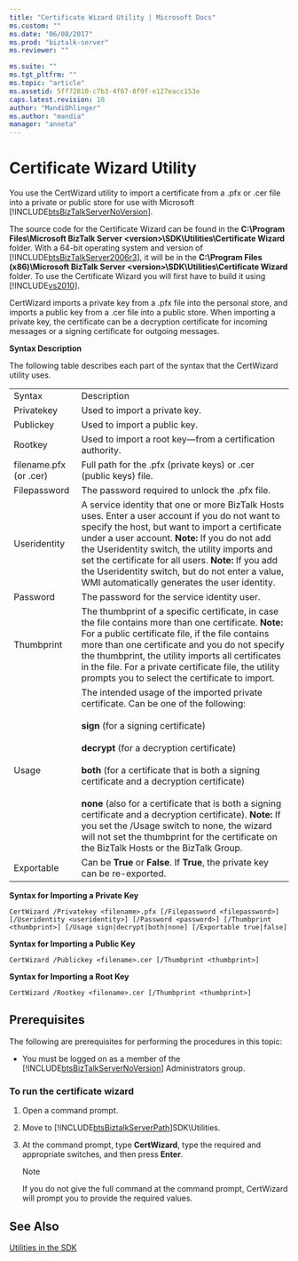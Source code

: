 ```yaml
---
title: "Certificate Wizard Utility | Microsoft Docs"
ms.custom: ""
ms.date: "06/08/2017"
ms.prod: "biztalk-server"
ms.reviewer: ""

ms.suite: ""
ms.tgt_pltfrm: ""
ms.topic: "article"
ms.assetid: 5ff72810-c7b3-4f67-8f9f-e127eacc153e
caps.latest.revision: 10
author: "MandiOhlinger"
ms.author: "mandia"
manager: "anneta"
---
```

# Certificate Wizard Utility
You use the CertWizard utility to import a certificate from a .pfx or .cer file into a private or public store for use with Microsoft [!INCLUDE[btsBizTalkServerNoVersion](../includes/btsbiztalkservernoversion-md.md)].  
  
 The source code for the Certificate Wizard can be found in the **C:\Program Files\Microsoft BizTalk Server \<version>\SDK\Utilities\Certificate Wizard** folder. With a 64-bit operating system and version of [!INCLUDE[btsBizTalkServer2006r3](../includes/btsbiztalkserver2006r3-md.md)], it will be in the **C:\Program Files (x86)\Microsoft BizTalk Server \<version>\SDK\Utilities\Certificate Wizard** folder. To use the Certificate Wizard you will first have to build it using [!INCLUDE[vs2010](../includes/vs2010-md.md)].  
  
 CertWizard imports a private key from a .pfx file into the personal store, and imports a public key from a .cer file into a public store. When importing a private key, the certificate can be a decryption certificate for incoming messages or a signing certificate for outgoing messages.  
  
 **Syntax Description**  
  
 The following table describes each part of the syntax that the CertWizard utility uses.  
  
|||  
|-|-|  
|Syntax|Description|  
|Privatekey|Used to import a private key.|  
|Publickey|Used to import a public key.|  
|Rootkey|Used to import a root key—from a certification authority.|  
|filename.pfx (or .cer)|Full path for the .pfx (private keys) or .cer (public keys) file.|  
|Filepassword|The password required to unlock the .pfx file.|  
|Useridentity|A service identity that one or more BizTalk Hosts uses. Enter a user account if you do not want to specify the host, but want to import a certificate under a user account. **Note:**  If you do not add the Useridentity switch, the utility imports and set the certificate for all users. **Note:**  If you add the Useridentity switch, but do not enter a value, WMI automatically generates the user identity.|  
|Password|The password for the service identity user.|  
|Thumbprint|The thumbprint of a specific certificate, in case the file contains more than one certificate. **Note:**  For a public certificate file, if the file contains more than one certificate and you do not specify the thumbprint, the utility imports all certificates in the file. For a private certificate file, the utility prompts you to select the certificate to import.|  
|Usage|The intended usage of the imported private certificate. Can be one of the following:<br /><br /> **sign** (for a signing certificate)<br /><br /> **decrypt** (for a decryption certificate)<br /><br /> **both** (for a certificate that is both a signing certificate and a decryption certificate)<br /><br /> **none** (also for a certificate that is both a signing certificate and a decryption certificate). **Note:**  If you set the /Usage switch to none, the wizard will not set the thumbprint for the certificate on the BizTalk Hosts or the BizTalk Group.|  
|Exportable|Can be **True** or **False**. If **True**, the private key can be re-exported.|  
  
 **Syntax for Importing a Private Key**  
  
```  
CertWizard /Privatekey <filename>.pfx [/Filepassword <filepassword>] [/Useridentity <useridentity>] [/Password <password>] [/Thumbprint <thumbprint>] [/Usage sign|decrypt|both|none] [/Exportable true|false]  
```  
  
 **Syntax for Importing a Public Key**  
  
```  
CertWizard /Publickey <filename>.cer [/Thumbprint <thumbprint>]  
```  
  
 **Syntax for Importing a Root Key**  
  
```  
CertWizard /Rootkey <filename>.cer [/Thumbprint <thumbprint>]  
```  
  
## Prerequisites  
 The following are prerequisites for performing the procedures in this topic:  
  
-   You must be logged on as a member of the [!INCLUDE[btsBizTalkServerNoVersion](../includes/btsbiztalkservernoversion-md.md)] Administrators group.  
  
### To run the certificate wizard  
  
1.  Open a command prompt.  
  
2.  Move to [!INCLUDE[btsBiztalkServerPath](../includes/btsbiztalkserverpath-md.md)]SDK\Utilities.  
  
3.  At the command prompt, type **CertWizard**, type the required and appropriate switches, and then press **Enter**.  
  
    > [!NOTE]
    >  If you do not give the full command at the command prompt, CertWizard will prompt you to provide the required values.  
  
## See Also  
 [Utilities in the SDK](../core/utilities-in-the-sdk.md)